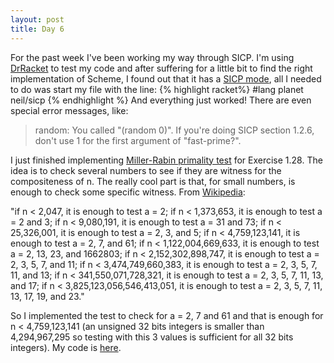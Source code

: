 ```yaml
---
layout: post
title: Day 6
---
```


For the past week I've been working my way through SICP. I'm using [DrRacket](http://docs.racket-lang.org/drracket/) to test my code and after suffering for a little bit to find the right implementation of Scheme, I found out that it has a [SICP mode](http://www.neilvandyke.org/racket-sicp/), all I needed to do was start my file with the line:
{% highlight racket%}
#lang planet neil/sicp
{% endhighlight %}
And everything just worked! There are even special error messages, like:

>random: You called "(random 0)".  If you're doing SICP section 1.2.6, don't use 1 for the first argument of "fast-prime?".

I just finished implementing [Miller-Rabin primality test](http://en.wikipedia.org/wiki/Miller%E2%80%93Rabin_primality_test) for Exercise 1.28. The idea is to check several numbers to see if they are witness for the compositeness of n. The really cool part is that, for small numbers, is enough to check some specific witness. From [Wikipedia](http://en.wikipedia.org/wiki/Miller%E2%80%93Rabin_primality_test#Deterministic_variants_of_the_test):

   "if n < 2,047, it is enough to test a = 2;
    if n < 1,373,653, it is enough to test a = 2 and 3;
    if n < 9,080,191, it is enough to test a = 31 and 73;
    if n < 25,326,001, it is enough to test a = 2, 3, and 5;
    if n < 4,759,123,141, it is enough to test a = 2, 7, and 61;
    if n < 1,122,004,669,633, it is enough to test a = 2, 13, 23, and 1662803;
    if n < 2,152,302,898,747, it is enough to test a = 2, 3, 5, 7, and 11;
    if n < 3,474,749,660,383, it is enough to test a = 2, 3, 5, 7, 11, and 13;
    if n < 341,550,071,728,321, it is enough to test a = 2, 3, 5, 7, 11, 13, and 17;
    if n < 3,825,123,056,546,413,051, it is enough to test a = 2, 3, 5, 7, 11, 13, 17, 19, and 23."

So I implemented the test to check for a = 2, 7 and 61 and that is enough for n < 4,759,123,141 (an unsigned 32 bits integers is smaller than 4,294,967,295 so testing with this 3 values is sufficient for all 32 bits integers). My code is [here](https://github.com/adusca/SICP/blob/597a7bf2f076effc4f0ce7bfcc3d59edc8a101a6/exercise-1-28.scm).
